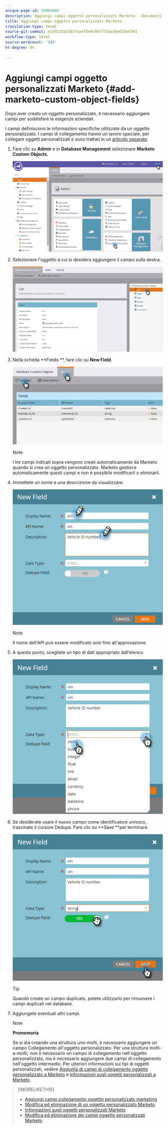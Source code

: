 ```yaml
---
unique-page-id: 10093688
description: Aggiungi campi oggetto personalizzati Marketo - Documenti Marketo - Documentazione prodotto
title: Aggiungi campi oggetto personalizzati Marketo
translation-type: tm+mt
source-git-commit: e149133a5383faaef5e9c9b7775ae36e633ed7b1
workflow-type: tm+mt
source-wordcount: '283'
ht-degree: 0%

---
```



# Aggiungi campi oggetto personalizzati Marketo {#add-marketo-custom-object-fields}

Dopo aver creato un oggetto personalizzato, è necessario aggiungere campi per soddisfare le esigenze aziendali.

I campi definiscono le informazioni specifiche utilizzate da un oggetto personalizzato. I campi di collegamento hanno un lavoro speciale, per collegare oggetti personalizzati e sono trattati in un [articolo separato](add-marketo-custom-object-link-fields.md).

1. Fare clic su **Admin** e in **Database Management** selezionare **Marketo Custom Objects**.

   ![](assets/image2016-1-18-9-3a2-3a6.png)

1. Selezionare l&#39;oggetto a cui si desidera aggiungere il campo sulla destra.

   ![](assets/image2016-1-18-9-3a5-3a3.png)

1. Nella scheda **Fields **, fare clic su **New Field**.

   ![](assets/image2015-9-15-16-3a53-3a40.png)

   >[!NOTE]
   >
   >I tre campi indicati sopra vengono creati automaticamente da Marketo quando si crea un oggetto personalizzato. Marketo gestisce automaticamente questi campi e non è possibile modificarli o eliminarli.

1. Immettete un nome e una descrizione da visualizzare.

   ![](assets/image2015-10-5-11-3a35-3a48.png)

   >[!NOTE]
   >
   >Il nome dell&#39;API può essere modificato solo fino all&#39;approvazione.

1. A questo punto, scegliete un tipo di dati appropriato dall’elenco.

   ![](assets/image2015-10-5-11-3a37-3a24.png)

1. Se desiderate usare il nuovo campo come identificatore univoco, trascinate il cursore Dedupe. Fare clic su **Save **per terminare.

   ![](assets/image2015-10-5-11-3a40-3a12.png)

   >[!TIP]
   >
   >Quando create un campo duplicato, potete utilizzarlo per rimuovere i campi duplicati nel database.

1. Aggiungete eventuali altri campi.

   >[!NOTE]
   >
   >**Promemoria**
   >
   >
   >Se si sta creando una struttura uno-molti, è necessario aggiungere un campo Collegamento all&#39;oggetto personalizzato. Per una struttura molti-a-molti, non è necessario un campo di collegamento nell&#39;oggetto personalizzato, ma è necessario aggiungere due campi di collegamento nell&#39;oggetto intermedio. Per ulteriori informazioni sui tipi di oggetti personalizzati, vedere [Aggiunta di campi di collegamento oggetto personalizzato a Marketo](add-marketo-custom-object-link-fields.md) e [Informazioni sugli oggetti personalizzati a Marketo](understanding-marketo-custom-objects.md).

>[!MORELIKETHIS]
>
>* [Aggiungi campi collegamento oggetto personalizzato marketing](add-marketo-custom-object-link-fields.md)
>* [Modifica ed eliminazione di un oggetto personalizzato Marketo](edit-and-delete-a-marketo-custom-object.md)
>* [Informazioni sugli oggetti personalizzati Marketo](understanding-marketo-custom-objects.md)
>* [Modifica ed eliminazione dei campi oggetto personalizzati Marketo](edit-and-delete-marketo-custom-object-fields.md)

>



